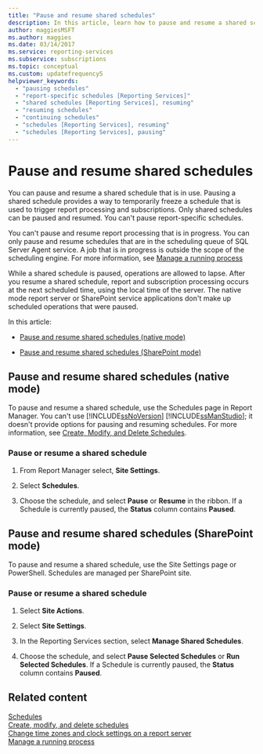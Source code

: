```yaml
---
title: "Pause and resume shared schedules"
description: In this article, learn how to pause and resume a shared schedule that's in use but not in progress. You can pause and resume in native mode or SharePoint mode.
author: maggiesMSFT
ms.author: maggies
ms.date: 03/14/2017
ms.service: reporting-services
ms.subservice: subscriptions
ms.topic: conceptual
ms.custom: updatefrequency5
helpviewer_keywords:
  - "pausing schedules"
  - "report-specific schedules [Reporting Services]"
  - "shared schedules [Reporting Services], resuming"
  - "resuming schedules"
  - "continuing schedules"
  - "schedules [Reporting Services], resuming"
  - "schedules [Reporting Services], pausing"
---
```

# Pause and resume shared schedules
  You can pause and resume a shared schedule that is in use. Pausing a shared schedule provides a way to temporarily freeze a schedule that is used to trigger report processing and subscriptions. Only shared schedules can be paused and resumed. You can't pause report-specific schedules.  
  
 You can't pause and resume report processing that is in progress. You can only pause and resume schedules that are in the scheduling queue of SQL Server Agent service. A job that is in progress is outside the scope of the scheduling engine. For more information, see [Manage a running process](../../reporting-services/subscriptions/manage-a-running-process.md)  
  
 While a shared schedule is paused, operations are allowed to lapse. After you resume a shared schedule, report and subscription processing occurs at the next scheduled time, using the local time of the server. The native mode report server or SharePoint service applications don't make up scheduled operations that were paused.  
  
 In this article:  
  
-   [Pause and resume shared schedules (native mode)](#bkmk_native)  
  
-   [Pause and resume shared schedules (SharePoint mode)](#bkmk_sharepoint)  
  
##  <a name="bkmk_native"></a> Pause and resume shared schedules (native mode)  
 To pause and resume a shared schedule, use the Schedules page in Report Manager. You can't use [!INCLUDE[ssNoVersion](../../includes/ssnoversion-md.md)] [!INCLUDE[ssManStudio](../../includes/ssmanstudio-md.md)]; it doesn't provide options for pausing and resuming schedules. For more information, see [Create, Modify, and Delete Schedules](../../reporting-services/subscriptions/create-modify-and-delete-schedules.md).  
  
### Pause or resume a shared schedule  
  
1.  From Report Manager select, **Site Settings**.  
  
2.  Select **Schedules**.  
  
3.  Choose the schedule, and select **Pause** or **Resume** in the ribbon. If a Schedule is currently paused, the **Status** column contains **Paused**.  
  
##  <a name="bkmk_sharepoint"></a> Pause and resume shared schedules (SharePoint mode)  
 To pause and resume a shared schedule, use the Site Settings page or PowerShell. Schedules are managed per SharePoint site.  
  
### Pause or resume a shared schedule  
  
1.  Select **Site Actions**.  
  
2.  Select **Site Settings**.  
  
3.  In the Reporting Services section, select **Manage Shared Schedules**.  
  
4.  Choose the schedule, and select **Pause Selected Schedules** or **Run Selected Schedules**. If a Schedule is currently paused, the **Status** column contains **Paused**.  
  
## Related content 
 [Schedules](../../reporting-services/subscriptions/schedules.md)   
 [Create, modify, and delete schedules](../../reporting-services/subscriptions/create-modify-and-delete-schedules.md)   
 [Change time zones and clock settings on a report server](../../reporting-services/subscriptions/change-time-zones-and-clock-settings-on-a-report-server.md)   
 [Manage a running process](../../reporting-services/subscriptions/manage-a-running-process.md)  
  
  

